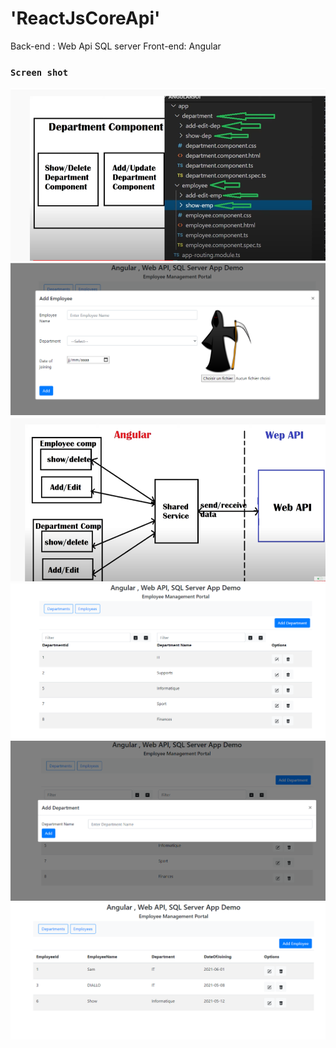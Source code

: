 
# 'ReactJsCoreApi'

Back-end : Web Api SQL server
Front-end: Angular

### `Screen shot`

 ![alternative text](img.png "img") ![alternative text](img1.png "img")
 ![alternative text](img2.png "img") ![alternative text](img3.png "img")
 ![alternative text](img4.png "img") ![alternative text](img5.png "img")